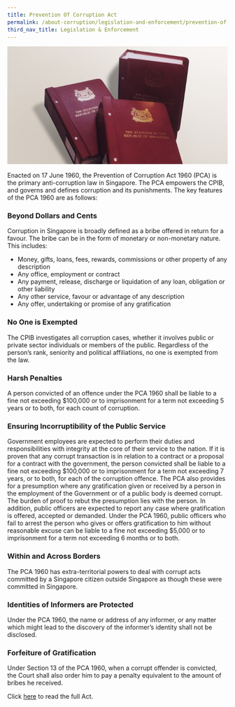 ```yaml
---
title: Prevention Of Corruption Act
permalink: /about-corruption/legislation-and-enforcement/prevention-of-corruption-act/
third_nav_title: Legislation & Enforcement
---
```


<img src="/images/abt-corruption_cpib-statutes.jpg" alt="prevention of corruption act">

Enacted on 17 June 1960, the Prevention of Corruption Act 1960 (PCA) is the primary anti-corruption law in Singapore. The PCA empowers the CPIB, and governs and defines corruption and its punishments. The key features of the PCA 1960 are as follows:

### **Beyond Dollars and Cents**

Corruption in Singapore is broadly defined as a bribe offered in return for a favour. The bribe can be in the form of monetary or non-monetary nature. This includes:

* Money, gifts, loans, fees, rewards, commissions or other property of any description
* Any office, employment or contract
* Any payment, release, discharge or liquidation of any loan, obligation or other liability
* Any other service, favour or advantage of any description
* Any offer, undertaking or promise of any gratification

### **No One is Exempted**

The CPIB investigates all corruption cases, whether it involves public or private sector individuals or members of the public. Regardless of the person’s rank, seniority and political affiliations, no one is exempted from the law.

### **Harsh Penalties**

A person convicted of an offence under the PCA 1960 shall be liable to a fine not exceeding $100,000 or to imprisonment for a term not exceeding 5 years or to both, for each count of corruption.

### **Ensuring Incorruptibility of the Public Service**

Government employees are expected to perform their duties and responsibilities with integrity at the core of their service to the nation. If it is proven that any corrupt transaction is in relation to a contract or a proposal for a contract with the government, the person convicted shall be liable to a fine not exceeding $100,000 or to imprisonment for a term not exceeding 7 years, or to both, for each of the corruption offence. The PCA also provides for a presumption where any gratification given or received by a person in the employment of the Government or of a public body is deemed corrupt. The burden of proof to rebut the presumption lies with the person. In addition, public officers are expected to report any case where gratification is offered, accepted or demanded. Under the PCA 1960, public officers who fail to arrest the person who gives or offers gratification to him without reasonable excuse can be liable to a fine not exceeding $5,000 or to imprisonment for a term not exceeding 6 months or to both.

### **Within and Across Borders**

The PCA 1960 has extra-territorial powers to deal with corrupt acts committed by a Singapore citizen outside Singapore as though these were committed in Singapore.

### **Identities of Informers are Protected**

Under the PCA 1960, the name or address of any informer, or any matter which might lead to the discovery of the informer’s identity shall not be disclosed.

### **Forfeiture of Gratification**

Under Section 13 of the PCA 1960, when a corrupt offender is convicted, the Court shall also order him to pay a penalty equivalent to the amount of bribes he received.

Click <a href="https://sso.agc.gov.sg/Act/PCA1960#pr6-" target="_blank">here</a> to read the full Act.
